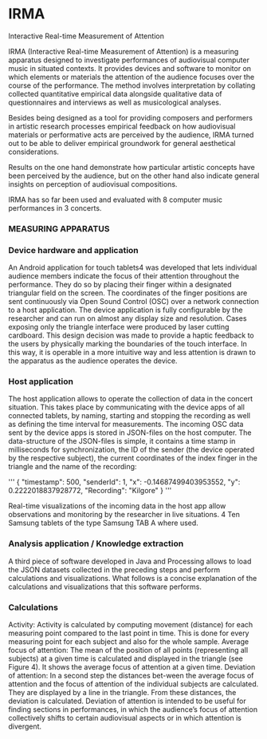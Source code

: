 # IRMA
Interactive Real-time Measurement of Attention

IRMA (Interactive Real-time Measurement of Attention) is a measuring apparatus designed to investigate performances of audiovisual computer music in situated contexts. It provides devices and software to monitor on which elements or materials the attention of the audience focuses over the course of the performance. The method involves interpretation by collating collected quantitative empirical data alongside qualitative data of questionnaires and interviews as well as musicological analyses. 

Besides being designed as a tool for providing composers and performers in artistic research processes empirical feedback on how audiovisual materials or performative acts are perceived by the audience, IRMA turned out to be able to deliver empirical groundwork for general aesthetical considerations. 

Results on the one hand demonstrate how particular artistic concepts have been perceived by the audience, but on the other hand also indicate general insights on perception of audiovisual compositions. 

IRMA has so far been used and evaluated with 8 computer music performances in 3 concerts.

### MEASURING APPARATUS

### Device hardware and application

An Android application for touch tablets4 was developed
that lets individual audience members indicate the focus of
their attention throughout the performance. They do so by
placing their finger within a designated triangular field on
the screen. The coordinates of the finger positions are sent
continuously via Open Sound Control (OSC) over a
network connection to a host application. The device application
is fully configurable by the researcher and can
run on almost any display size and resolution.
Cases exposing only the triangle interface were produced
by laser cutting cardboard. This design decision was made
to provide a haptic feedback to the users by physically
marking the boundaries of the touch interface. In this way,
it is operable in a more intuitive way and less attention is
drawn to the apparatus as the audience operates the device.

### Host application
The host application allows to operate the collection of
data in the concert situation. This takes place by communicating
with the device apps of all connected tablets, by
naming, starting and stopping the recording as well as defining
the time interval for measurements. The incoming
OSC data sent by the device apps is stored in JSON-files
on the host computer. The data-structure of the JSON-files
is simple, it contains a time stamp in milliseconds for synchronization,
the ID of the sender (the device operated by
the respective subject), the current coordinates of the index
finger in the triangle and the name of the recording:

'''
{
  "timestamp": 500,
  "senderId": 1,
  "x": -0.14687499403953552,
  "y": 0.2222018837928772,
  "Recording": "Kilgore"
}
'''

Real-time visualizations of the incoming data in the host
app allow observations and monitoring by the researcher
in live situations.
4 Ten Samsung tablets of the type Samsung TAB A where used.

### Analysis application / Knowledge extraction
A third piece of software developed in Java and Processing
allows to load the JSON datasets collected in the preceding
steps and perform calculations and visualizations. What
follows is a concise explanation of the calculations and visualizations
that this software performs.

### Calculations
Activity: Activity is calculated by computing movement
(distance) for each measuring point compared to the last
point in time. This is done for every measuring point for
each subject and also for the whole sample.
Average focus of attention: The mean of the position of
all points (representing all subjects) at a given time is calculated
and displayed in the triangle (see Figure 4). It
shows the average focus of attention at a given time.
Deviation of attention: In a second step the distances
bet-ween the average focus of attention and the focus of
attention of the individual subjects are calculated. They are
displayed by a line in the triangle. From these distances,
the deviation is calculated. Deviation of attention is
intended to be useful for finding sections in performances,
in which the audience’s focus of attention collectively
shifts to certain audiovisual aspects or in which attention
is divergent.

